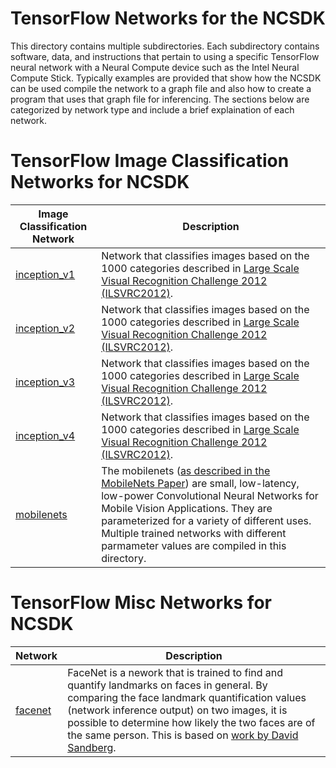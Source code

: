 # TensorFlow Networks for the NCSDK
This directory contains multiple subdirectories. Each subdirectory contains software, data, and instructions that pertain to using a specific TensorFlow neural network with a Neural Compute device such as the Intel Neural Compute Stick.  Typically examples are provided that show how the NCSDK can be used compile the network to a graph file and also how to create a program that uses that graph file for inferencing.  The sections below are categorized by network type and include a brief explaination of each network.

# TensorFlow Image Classification Networks for NCSDK
|Image Classification Network| Description |
|---------------------|-------------|
|[inception_v1](inception_v1/README.md) |Network that classifies images based on the 1000 categories described in [Large Scale Visual Recognition Challenge 2012 (ILSVRC2012)](http://www.image-net.org/challenges/LSVRC/2012/). |
|[inception_v2](inception_v2/README.md) |Network that classifies images based on the 1000 categories described in [Large Scale Visual Recognition Challenge 2012 (ILSVRC2012)](http://www.image-net.org/challenges/LSVRC/2012/). |
|[inception_v3](inception_v3/README.md) |Network that classifies images based on the 1000 categories described in [Large Scale Visual Recognition Challenge 2012 (ILSVRC2012)](http://www.image-net.org/challenges/LSVRC/2012/). |
|[inception_v4](inception_v4/README.md) |Network that classifies images based on the 1000 categories described in [Large Scale Visual Recognition Challenge 2012 (ILSVRC2012)](http://www.image-net.org/challenges/LSVRC/2012/). |
|[mobilenets](mobilenets/README.md) |The mobilenets ([as described in the MobileNets Paper](https://arxiv.org/abs/1704.04861)) are small, low-latency, low-power Convolutional Neural Networks for Mobile Vision Applications.  They are parameterized for a variety of different uses.  Multiple trained networks with different parmameter values are compiled in this directory. |

# TensorFlow Misc Networks for NCSDK
|Network| Description |
|---------------------|-------------|
|[facenet](facenet/README.md) |FaceNet is a nework that is trained to find and quantify landmarks on faces in general.  By comparing the face landmark quantification values (network inference output) on two images, it is possible to determine how likely the two faces are of the same person.  This is based on [work by David Sandberg](https://github.com/davidsandberg/facenet).  |
